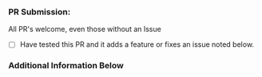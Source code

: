 ### PR Submission:

All PR's welcome, even those without an Issue

* [ ] Have tested this PR and it adds a feature or fixes an issue noted below.

### Additional Information Below

<!-- Erase this line and add information about the PR, eg. issues fixed, feature added, enhancement made. -->
